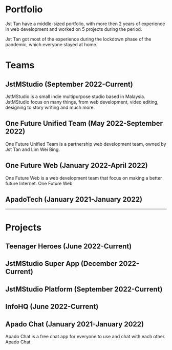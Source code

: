 # Portfolio
Jst Tan have a middle-sized portfolio, with more then 2 years of experience in web development and worked on 5 projects during the period. 

Jst Tan got most of the experience during the lockdown phase of the pandemic, which everyone stayed at home. 

# Teams
## JstMStudio (September 2022-Current)
JstMStudio is a small indie multipurpose studio based in Malaysia. JstMStudio focus on many things, from web development, video editing, designing to story writing and much more. 

## One Future Unified Team (May 2022-September 2022)
One Future Unified Team is a partnership web development team, owned by Jst Tan and Lim Wei Bing.

## One Future Web (January 2022-April 2022)
One Future Web is a web development team that focus on making a better future Internet. One Future Web 

## ApadoTech (January 2021-January 2022)


<hr>

# Projects
## Teenager Heroes (June 2022-Current)


## JstMStudio Super App (December 2022-Current)


## JstMStudio Platform (September 2022-Current)


## InfoHQ (June 2022-Current)


## Apado Chat (January 2021-January 2022)
Apado Chat is a free chat app for everyone to use and chat with each other. Apado Chat
